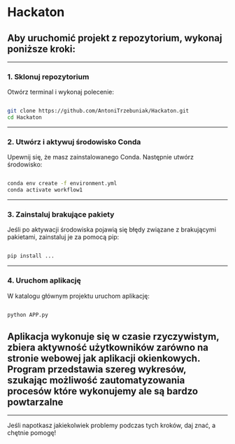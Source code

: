 # Hackaton

## Aby uruchomić projekt z repozytorium, wykonaj poniższe kroki:

---

### 1. Sklonuj repozytorium

Otwórz terminal i wykonaj polecenie:

```bash

git clone https://github.com/AntoniTrzebuniak/Hackaton.git
cd Hackaton

```

---

### 2. Utwórz i aktywuj środowisko Conda

Upewnij się, że masz zainstalowanego Conda. Następnie utwórz środowisko:

```bash

conda env create -f environment.yml
conda activate workflow1

```

---

### 3. Zainstaluj brakujące pakiety

Jeśli po aktywacji środowiska pojawią się błędy związane z brakującymi pakietami, zainstaluj je za pomocą pip:

```bash

pip install ...

```

---

### 4. Uruchom aplikację

W katalogu głównym projektu uruchom aplikację:

```bash

python APP.py

```

## Aplikacja wykonuje się w czasie rzyczywistym, zbiera aktywność użytkowników zarówno na stronie webowej jak aplikacji okienkowych. Program przedstawia szereg wykresów, szukając możliwość zautomatyzowania procesów które wykonujemy ale są bardzo powtarzalne 
---

Jeśli napotkasz jakiekolwiek problemy podczas tych kroków, daj znać, a chętnie pomogę!
